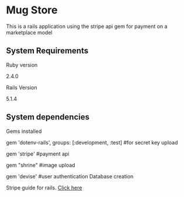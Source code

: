 # Mug Store

 This is a rails application using the stripe api gem for payment on a marketplace model 

 ## System Requirements

Ruby version

2.4.0

Rails Version

5.1.4

## System dependencies

Gems installed

gem 'dotenv-rails', groups: [:development, :test]
#for secret key upload

gem 'stripe'
#payment api

gem "shrine"
#image upload

gem 'devise'
#user authentication
Database creation

Stripe guide for rails. [Click here](https://stripe.com/docs/checkout/rails)
